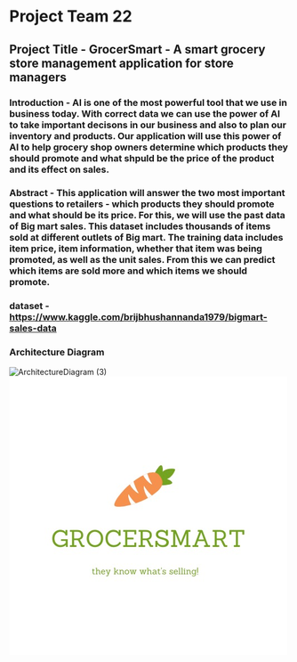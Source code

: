 # Project Team 22

## Project Title - GrocerSmart - A smart grocery store management application for store managers

### Introduction - AI is one of the most powerful tool that we use in business today. With correct data we can use the power of AI to take important decisons in our business and also to plan our inventory and products. Our application will use this power of AI to help grocery shop owners determine which products they should promote and what shpuld be the price of the product and its effect on sales.

### Abstract - This application will answer the two most important questions to retailers - which products they should promote and what should be its price. For this, we will use the past data of Big mart sales. This dataset includes thousands of items sold at different outlets of Big mart. The training data includes item price, item information, whether that item was being promoted, as well as the unit sales. From this we can predict which items are sold more and which items we should promote.

### dataset - https://www.kaggle.com/brijbhushannanda1979/bigmart-sales-data

### Architecture Diagram
![ArchitectureDiagram (3)](https://user-images.githubusercontent.com/64019111/110425885-f2453a80-8059-11eb-8135-824a4bea6da7.jpg)
![AppLogo](https://github.com/SJSUSpring21/Team22/blob/master/public/AppLogo.jpeg)



